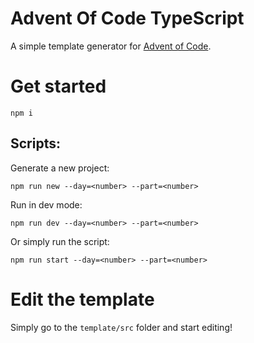 # Advent Of Code TypeScript

A simple template generator for [Advent of Code](https://adventofcode.com/).

# Get started

	npm i

## Scripts:

Generate a new project:

	npm run new --day=<number> --part=<number>


Run in dev mode:

	npm run dev --day=<number> --part=<number>


Or simply run the script:

	npm run start --day=<number> --part=<number>


# Edit the template

Simply go to the `template/src` folder and start editing!
